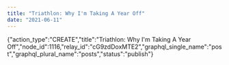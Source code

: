 ```yaml
---
title: "Triathlon: Why I'm Taking A Year Off"
date: "2021-06-11"
---
```


{"action\_type":"CREATE","title":"Triathlon: Why I'm Taking A Year Off","node\_id":1116,"relay\_id":"cG9zdDoxMTE2","graphql\_single\_name":"post","graphql\_plural\_name":"posts","status":"publish"}

